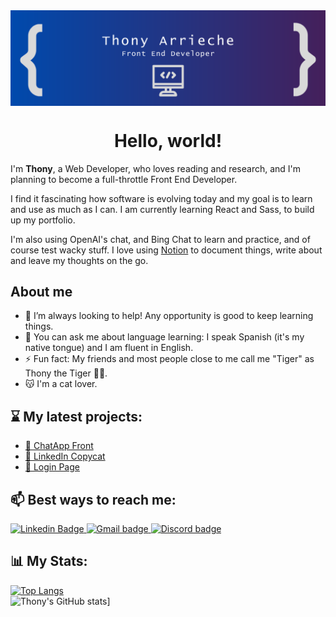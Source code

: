 <!--
**thony-arrieche/Thony-Arrieche** is a ✨ _special_ ✨ repository because its `README.md` (this file) appears on your GitHub profile.
-->

<img src="header.png" align="center"/> 

<h1 align="center">Hello, world!</h1>

I'm **Thony**, a Web Developer, who loves reading and research, and I'm planning to become a full-throttle Front End Developer.

I find it fascinating how software is evolving today and my goal is to learn and use as much as I can. I am currently learning React and Sass, to build up my portfolio. 

I'm also using OpenAI's chat, and Bing Chat to learn and practice, and of course test wacky stuff. I love using <a href="https://meadow-share-aed.notion.site/Team-Space-Home-d6dacefcfbb64026aa5111d4c45ff53a" target="_blank">Notion</a> to document things, write about and leave my thoughts on the go.

## About me

- 🤝 I’m always looking to help! Any opportunity is good to keep learning things.
- 📣 You can ask me about language learning: I speak Spanish (it's my native tongue) and I am fluent in English.
- ⚡ Fun fact: My friends and most people close to me call me "Tiger" as Thony the Tiger 🐯🥣.
- 😽 I'm a cat lover.

## ⌛ My latest projects:
- [💬 ChatApp Front](https://github.com/thony-arrieche/chat-app-front)
- [💼 LinkedIn Copycat](https://thony-arrieche.github.io/linkedin-copycat/)
- [👤 Login Page](https://github.com/thony-arrieche/07-login-page)

## 📫 Best ways to reach me:

  <div id="social-badges">
    <a href="https://www.linkedin.com/in/thony-arrieche/" target="_blank">
      <img src="https://img.shields.io/badge/linkedin-blue?style=for-the-badge&logo=linkedin&logoColor=white" alt="Linkedin Badge" />
    </a>
    <a href="mailto:thonyarrieche77@gmail.com">
      <img src="https://img.shields.io/badge/Gmail-white?style=for-the-badge&logo=Gmail&logoColor=red" alt="Gmail badge" />
    </a>
    <a href="https://discord.com/channels/1141429598219948122/1141429598219948124" target="_blank">
      <img src="https://img.shields.io/discord/1141429598219948122?logo=discord&label=Hablemos!&labelColor=%23fff" alt="Discord badge" />
    </a>
  </div>

## 📊 My Stats:

<!-- these are generated thanks to this repo https://github.com/anuraghazra/github-readme-stats --> 
  [![Top Langs](https://github-readme-stats.vercel.app/api/top-langs/?username=thony-arrieche&theme=tokyonight)](https://github.com/thony-arrieche/github-readme-stats) <br/>
  ![Thony's GitHub stats](https://github-readme-stats.vercel.app/api?username=thony-arrieche&theme=tokyonight)]
